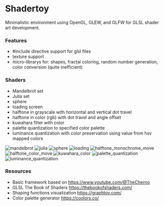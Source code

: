 # Shadertoy
Minimalistic environment using OpenGL, GLEW, and GLFW for GLSL shader art development. 

### Features
- #include directive support for glsl files
- texture support
- micro-librarys for: shapes, fractal coloring, random number generation, color conversion (quite inefficient)

### Shaders
- Mandelbrot set
- Julia set 
- sphere
- loading screen
- halftone in grayscale with horizontal and vertical dot travel
- halftone in color (rgb) with dot travel and angle offset
- kuwahara filter with color
- palette quantization to specified color palette
- luminance quantization with color preservation using value from hsv mapped colors 

![mandelbrot](https://github.com/user-attachments/assets/9f58bc47-538f-48c8-a990-7119ee25a30d)
![julia](https://github.com/user-attachments/assets/e5fd438e-c57c-4e6b-b7c9-a354e8373af6)
![sphere](https://github.com/user-attachments/assets/91d3806f-290a-4193-9f2e-9b59d3e0dc57)
![loading](https://github.com/user-attachments/assets/0b413afd-b213-4e69-badd-ff6eb75ab772)
![halftone_monochrome_move](https://github.com/user-attachments/assets/fe810575-05b0-46ed-903b-92b53c9257b1)
![halftone_color_move](https://github.com/user-attachments/assets/8cf08786-b37f-4591-aeac-c031bea55ef7)
![kuwahara_color](https://github.com/user-attachments/assets/b9a510e0-03b6-4eb0-9748-d12c288a0a84)
![palette_quantization](https://github.com/user-attachments/assets/edfd189c-cfcd-48ec-810f-331298062bdf)
![luminance_quantization](https://github.com/user-attachments/assets/72e95f74-0e93-45ac-885f-7e4ae86aa74c)



### Resources
- Basic framework based on https://www.youtube.com/@TheCherno
- GLSL The Book of Shaders https://thebookofshaders.com/
- Shaping functions visualization https://graphtoy.com/
- Color palette generator https://coolors.co/

